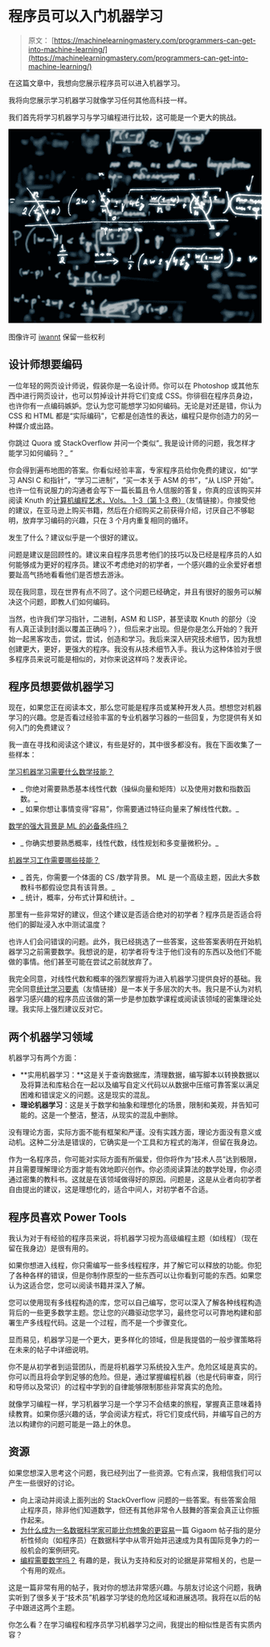 # 程序员可以入门机器学习

> 原文： [https://machinelearningmastery.com/programmers-can-get-into-machine-learning/](https://machinelearningmastery.com/programmers-can-get-into-machine-learning/)

在这篇文章中，我想向您展示程序员可以进入机器学习。

我将向您展示学习机器学习就像学习任何其他高科技一样。

我们首先将学习机器学习与学习编程进行比较，这可能是一个更大的挑战。

[![Equation](img/a56b97e87d9d82c2bdbf5c3f8d9e34f6.jpg)](https://3qeqpr26caki16dnhd19sv6by6v-wpengine.netdna-ssl.com/wp-content/uploads/2013/11/equation.jpg)

图像许可 [iwannt](http://www.flickr.com/photos/iwannt/) 保留一些权利

## 设计师想要编码

一位年轻的网页设计师说，假装你是一名设计师。你可以在 Photoshop 或其他东西中进行网页设计，也可以剪掉设计并将它们变成 CSS。你徘徊在程序员身边，也许你有一点编码嫉妒。您认为您可能想学习如何编码。无论是对还是错，你认为 CSS 和 HTML 都是“实际编码”，它都是创造性的表达，编程只是你创造力的另一种媒介或出路。

你跳过 Quora 或 StackOverflow 并问一个类似“_ 我是设计师的问题，我怎样才能学习如何编码？_ “

你会得到遍布地图的答案。你看似经验丰富，专家程序员给你免费的建议，如“学习 ANSI C 和指针”，“学习二进制”，“买一本关于 ASM 的书”，“从 LISP 开始”。也许一位有说服力的沟通者会写下一篇长篇且令人信服的答复，你真的应该购买并阅读 Knuth 的[计算机编程艺术，Vols。 1-3（第 1-3 卷）](http://www.amazon.com/dp/0201485419?tag=inspiredalgor-20)（友情链接）。你接受他的建议，在亚马逊上购买书籍，然后在介绍购买之前获得介绍，讨厌自己不够聪明，放弃学习编码的兴趣，只在 3 个月内重复相同的循环。

发生了什么？建议似乎是一个很好的建议。

问题是建议是回顾性的。建议来自程序员思考他们的技巧以及已经是程序员的人如何能够成为更好的程序员。建议不考虑绝对的初学者，一个感兴趣的业余爱好者想要趾高气扬地看看他们是否想去游泳。

现在我同意，现在世界有点不同了。这个问题已经确定，并且有很好的服务可以解决这个问题，即教人们如何编码。

当然，也许我们学习指针，二进制，ASM 和 LISP，甚至读取 Knuth 的部分（没有人真正读到封面以覆盖正确吗？），但后来才出现。但是你是怎么开始的？我开始一起黑客攻击，尝试，尝试，创造和学习。我后来深入研究技术细节，因为我想创建更大，更好，更强大的程序。我没有从技术细节入手。我认为这种体验对于很多程序员来说可能是相似的，对你来说这样吗？发表评论。

## 程序员想要做机器学习

现在，如果您正在阅读本文，那么您可能是程序员或某种开发人员。想想您对机器学习的兴趣。您是否看过经验丰富的专业机器学习器的一些回复，为您提供有关如何入门的免费建议？

我一直在寻找和阅读这个建议，有些是好的，其中很多都没有。我在下面收集了一些样本：

[学习机器学习需要什么数学技能？](http://programmers.stackexchange.com/questions/178004/what-math-skills-are-required-to-learn-machine-learning)

*   _ 你绝对需要熟悉基本线性代数（操纵向量和矩阵）以及使用对数和指数函数。_
*   _ 如果你想让事情变得“容易”，你需要通过特征向量来了解线性代数。_

[数学的强大背景是 ML 的必备条件吗？](http://stats.stackexchange.com/questions/40808/is-a-strong-background-in-maths-a-total-requisite-for-ml)

*   _ 你确实想要熟悉概率，线性代数，线性规划和多变量微积分。_

[机器学习工作需要哪些技能？](http://programmers.stackexchange.com/questions/79476/what-skills-are-needed-for-machine-learning-jobs)

*   _ 首先，你需要一个体面的 CS /数学背景。 ML 是一个高级主题，因此大多数教科书都假设您具有该背景。_
*   _ 统计，概率，分布式计算和统计。_

那里有一些非常好的建议，但这个建议是否适合绝对的初学者？程序员是否适合将他们的脚趾浸入水中测试温度？

也许人们会问错误的问题。此外，我已经挑选了一些答案，这些答案表明在开始机器学习之前需要数学。我想说的是，初学者将专注于他们没有的东西以及他们不能做的事情。他们甚至可能在尝试之前就放弃了。

我完全同意，对线性代数和概率的强烈掌握将为进入机器学习提供良好的基础。我完全同意[统计学习要素](http://www.amazon.com/dp/0387848576?tag=inspiredalgor-20)（友情链接）是一本关于多层次的大书。我只是不认为对机器学习感兴趣的程序员应该做的第一步是参加数学课程或阅读该领域的密集理论处理。我实际上强烈建议反对它。

## 两个机器学习领域

机器学习有两个方面：

*   **实用机器学习：**这是关于查询数据库，清理数据，编写脚本以转换数据以及将算法和库粘合在一起以及编写自定义代码以从数据中压缩可靠答案以满足困难和错误定义的问题。这是现实的混乱。
*   **理论机器学习**：这是关于数学和抽象和理想化的场景，限制和美观，并告知可能的。这是一个整洁，整洁，从现实的混乱中删除。

没有理论方面，实际方面不能有框架和严谨。没有实践方面，理论方面没有意义或动机。这种二分法是错误的，它确实是一个工具和方程式的海洋，但留在我身边。

作为一名程序员，你可能对实际方面有所偏爱，但你将作为“技术人员”达到极限，并且需要理解理论方面才能有效地即兴创作。你必须阅读算法的数学处理，你必须通过密集的教科书。这就是在该领域做得好的原因。问题是，这是从业者向初学者自由提出的建议，这是理想化的，适合中间人，对初学者不合适。

## 程序员喜欢 Power Tools

我认为对于有经验的程序员来说，将机器学习视为高级编程主题（如线程）（现在留在我身边）是很有用的。

如果你想进入线程，你只需编写一些多线程程序，并了解它可以释放的功能。你犯了各种各样的错误，但是你制作原型的一些东西可以让你看到可能的东西。如果您认为这适合您，您可以阅读书籍并深入了解。

您可以使用现有多线程构造的库，您可以自己编写，您可以深入了解各种线程构造背后的一些更多数学主题。您让您的兴趣驱动您学习，最终您可以可靠地构建和部署生产多线程代码。这是一个过程，而不是一个步骤变化。

显而易见，机器学习是一个更大，更多样化的领域，但是我提倡的一般步骤策略将在未来的帖子中详细说明。

你不是从初学者到运营团队，而是将机器学习系统投入生产。危险区域是真实的。你可以而且将会学到足够的危险。但是，通过掌握编程机器（也是代码审查，同行和导师以及常识）的过程中学到的自律能够限制那些非常真实的危险。

就像学习编程一样，学习机器学习是一个学习不会结束的旅程，掌握真正意味着持续教育。如果你感兴趣的话，学会阅读方程式，将它们变成代码，并编写自己的方法以构建你的问题可能是一路上的休息。

## 资源

如果您想深入思考这个问题，我已经列出了一些资源。它有点深，我相信我们可以产生一些很好的讨论。

*   向上滚动并阅读上面列出的 StackOverflow 问题的一些答案。有些答案会阻止程序员，除非他们知道数学，但还有其他非常令人鼓舞的答案会真正让你振作起来。
*   [为什么成为一名数据科学家可能比你想象的更容易](http://gigaom.com/2012/10/14/why-becoming-a-data-scientist-might-be-easier-than-you-think/)一篇 Gigaom 帖子指的是分析性倾向（如程序员）在数据科学中从零开始并迅速成为具有国际竞争力的一般机会的案例研究。
*   [编程需要数学吗？](http://stackoverflow.com/questions/157354/is-mathematics-necessary-for-programming) 有趣的是，我认为支持和反对的论据是非常相关的，也是一个有用的观点。

这是一篇非常有用的帖子，我对你的想法非常感兴趣。与朋友讨论这个问题，我确实听到了很多关于“技术员”机器学习学徒的危险区域和进展选项。我将在以后的帖子中跟进这两个主题。

你怎么看？在学习编程和程序员学习机器学习之间，我提出的相似性是否有实质内容？